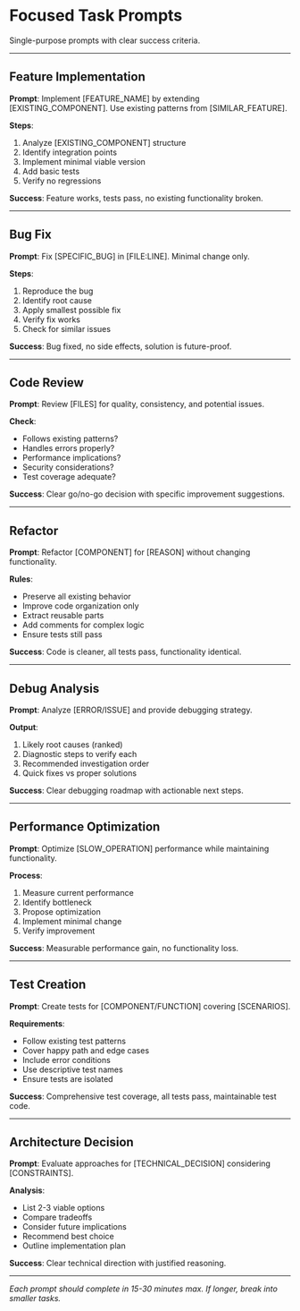 # Focused Task Prompts

Single-purpose prompts with clear success criteria.

---

## Feature Implementation

**Prompt**: Implement [FEATURE_NAME] by extending [EXISTING_COMPONENT]. Use existing patterns from [SIMILAR_FEATURE].

**Steps**:
1. Analyze [EXISTING_COMPONENT] structure
2. Identify integration points
3. Implement minimal viable version
4. Add basic tests
5. Verify no regressions

**Success**: Feature works, tests pass, no existing functionality broken.

---

## Bug Fix

**Prompt**: Fix [SPECIFIC_BUG] in [FILE:LINE]. Minimal change only.

**Steps**:
1. Reproduce the bug
2. Identify root cause
3. Apply smallest possible fix
4. Verify fix works
5. Check for similar issues

**Success**: Bug fixed, no side effects, solution is future-proof.

---

## Code Review

**Prompt**: Review [FILES] for quality, consistency, and potential issues.

**Check**:
- Follows existing patterns?
- Handles errors properly?
- Performance implications?
- Security considerations?
- Test coverage adequate?

**Success**: Clear go/no-go decision with specific improvement suggestions.

---

## Refactor

**Prompt**: Refactor [COMPONENT] for [REASON] without changing functionality.

**Rules**:
- Preserve all existing behavior
- Improve code organization only
- Extract reusable parts
- Add comments for complex logic
- Ensure tests still pass

**Success**: Code is cleaner, all tests pass, functionality identical.

---

## Debug Analysis

**Prompt**: Analyze [ERROR/ISSUE] and provide debugging strategy.

**Output**:
1. Likely root causes (ranked)
2. Diagnostic steps to verify each
3. Recommended investigation order
4. Quick fixes vs proper solutions

**Success**: Clear debugging roadmap with actionable next steps.

---

## Performance Optimization

**Prompt**: Optimize [SLOW_OPERATION] performance while maintaining functionality.

**Process**:
1. Measure current performance
2. Identify bottleneck
3. Propose optimization
4. Implement minimal change
5. Verify improvement

**Success**: Measurable performance gain, no functionality loss.

---

## Test Creation

**Prompt**: Create tests for [COMPONENT/FUNCTION] covering [SCENARIOS].

**Requirements**:
- Follow existing test patterns
- Cover happy path and edge cases
- Include error conditions
- Use descriptive test names
- Ensure tests are isolated

**Success**: Comprehensive test coverage, all tests pass, maintainable test code.

---

## Architecture Decision

**Prompt**: Evaluate approaches for [TECHNICAL_DECISION] considering [CONSTRAINTS].

**Analysis**:
- List 2-3 viable options
- Compare tradeoffs
- Consider future implications
- Recommend best choice
- Outline implementation plan

**Success**: Clear technical direction with justified reasoning.

---

*Each prompt should complete in 15-30 minutes max. If longer, break into smaller tasks.*